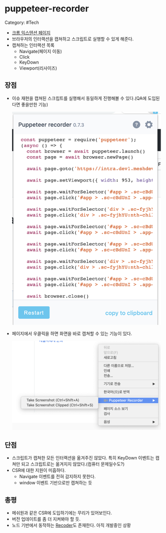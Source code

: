 # puppeteer-recorder

Category: #Tech

- [크롬 익스텐션 페이지](https://chrome.google.com/webstore/detail/puppeteer-recorder/djeegiggegleadkkbgopoonhjimgehda)
- 브라우저의 인터랙션을 캡쳐하고 스크립트로 실행할 수 있게 해준다.
- 캡쳐하는 인터랙션 목록
  - Navigate(페이지 이동)
  - Click
  - KeyDown
  - Viewport(리사이즈)

## 장점

- 이슈 재현을 캡쳐된 스크립트를 실행해서 동일하게 진행해볼 수 있다.(QA에 도입된다면 좋을만한 기능)

  ![이미지1](../images/2020-08-28-1.png)

- 페이지에서 우클릭을 하면 화면을 바로 캡쳐할 수 있는 기능이 있다.

  ![이미지2](../images/2020-08-28-2.png)

## 단점

- 스크립트가 캡쳐한 모든 인터랙션을 옮겨주진 않았다. 특히 KeyDown 이벤트는 캡쳐만 되고 스크립트로는 옮겨지지 않았다.(컴퓨터 문제일수도?)
- CSR에 대한 지원이 미흡하다.
  - Navigate 이벤트를 전혀 감지하지 못한다.
  - window 이벤트 기반으로만 캡쳐하는 듯

## 총평

- 메쉬원과 같은 CSR에 도입하기에는 무리가 있어보인다.
- 버전 업데이트를 좀 더 지켜봐야 할 듯.
- 노드 기반에서 동작하는 [Recoder](https://github.com/puppeteer/recorder)도 존재한다. 아직 개발중인 상황
